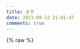 ```yaml
---
title: 关于
date: 2021-09-22 21:01:47
comments: true
---
```


{% raw %}
<!DOCTYPE html>
<html lang="zh-CN">
<head>
    <meta charset="UTF-8">
    <meta name="viewport" content="width=device-width, initial-scale=1.0">
    <title>冯笑一 | 嵌入式工程师</title>
    <link rel="stylesheet" href="https://cdnjs.cloudflare.com/ajax/libs/font-awesome/6.4.0/css/all.min.css">
    <link href="https://fonts.googleapis.com/css2?family=Noto+Sans+SC:wght@400;500;700&family=Press+Start+2P&display=swap" rel="stylesheet">
    <style>      
        bodydiv {
            margin: 0;
            padding: 0;
            box-sizing: border-box;
            background: linear-gradient(135deg, #f5f7fa 0%, #e4edf5 100%);
            min-height: 100vh;
            display: flex;
            justify-content: center;
            align-items: center;
            font-family: 'Noto Sans SC', sans-serif;
            padding: 20px;
            color: #333;
        }
        
        .container {
            max-width: 1000px;
            width: 100%;
            background: white;
            border-radius: 20px;
            overflow: hidden;
            box-shadow: 0 15px 50px rgba(0, 0, 0, 0.1);
            position: relative;
            z-index: 1;
        }
        
        /* 顶部装饰 */
        .top-decoration {
            height: 8px;
            background: linear-gradient(90deg, #6b11cb97, #81adf8ff, #4ecdc4);
        }
        
        /* 头部区域 */
        .header {
            position: relative;
            padding: 40px;
            background: linear-gradient(rgba(255,255,255,0.95), rgba(255,255,255,0.95)), 
                        url('https://i.pinimg.com/564x/0c/76/7c/0c767c1d9b6d9f1b9b5b0b5c5e5b5b5b.jpg');
            background-size: cover;
            background-position: center;
            text-align: center;
            border-bottom: 1px solid #eee;
        }
        
        .avatar {
            width: 150px;
            height: 150px;
            border-radius: 50%;
            border: 5px solid white;
            box-shadow: 0 5px 15px rgba(0,0,0,0.1);
            margin: 0 auto 20px;
            background: linear-gradient(45deg, #ffffffff, #e0eafcff);
            display: flex;
            justify-content: center;
            align-items: center;
            color: white;
            font-size: 60px;
            font-weight: bold;
            overflow: hidden; /* 隐藏图片超出圆形的部分 */
        }
        
        .name {
            font-size: 2.8rem;
            font-weight: 700;
            margin-bottom: 10px;
            color: #2c3e50;
            position: relative;
            display: inline-block;
        }
        
        .name::after {
            content: '';
            position: absolute;
            bottom: -10px;
            left: 50%;
            transform: translateX(-50%);
            width: 80px;
            height: 4px;
            background: linear-gradient(90deg, #6a11cb, #2575fc);
            border-radius: 2px;
        }
        
        .title {
            font-size: 1.5rem;
            color: #556270;
            margin-bottom: 25px;
        }
        
        .intro {
            font-size: 1.2rem;
            line-height: 1.8;
            max-width: 800px;
            margin: 0 auto;
            color: #4a5568;
            background: rgba(255,255,255,0.7);
            padding: 20px;
            border-radius: 15px;
            backdrop-filter: blur(5px);
            box-shadow: 0 5px 15px rgba(0,0,0,0.05);
        }
        
        .highlight {
            background: linear-gradient(120deg, #a1c4fd 0%, #c2e9fb 100%);
            padding: 2px 8px;
            border-radius: 5px;
            font-weight: 600;
        }
        
        /* 内容区域 */
        .content {
            display: grid;
            grid-template-columns: 1fr 1fr;
            gap: 30px;
            padding: 40px;
        }
        
        @media (max-width: 768px) {
            .content {
                grid-template-columns: 1fr;
            }
        }
        
        .card {
            background: white;
            border-radius: 15px;
            padding: 30px;
            box-shadow: 0 8px 20px rgba(0, 0, 0, 0.05);
            transition: transform 0.3s ease;
            border: 1px solid #f0f4f8;
        }
        
        .card:hover {
            transform: translateY(-5px);
            box-shadow: 0 12px 25px rgba(0, 0, 0, 0.1);
        }
        
        .card-title {
            display: flex;
            align-items: center;
            font-size: 1.5rem;
            margin-bottom: 25px;
            color: #2c3e50;
            padding-bottom: 15px;
            border-bottom: 2px solid #f0f4f8;
        }
        
        .card-title i {
            margin-right: 12px;
            color: #2575fc;
        }
        
        /* 联系信息 */
        .contact-grid {
            display: grid;
            grid-template-columns: 1fr;
            gap: 20px;
        }
        
        .contact-item {
            display: flex;
            align-items: center;
            padding: 12px 0;
        }
        
        .contact-icon {
            width: 50px;
            height: 50px;
            background: linear-gradient(135deg, #6a11cb 0%, #2575fc 100%);
            border-radius: 50%;
            display: flex;
            align-items: center;
            justify-content: center;
            margin-right: 15px;
            flex-shrink: 0;
        }
        
        .contact-icon i {
            color: white;
            font-size: 20px;
        }
        
        .contact-details {
            flex-grow: 1;
        }
        
        .contact-label {
            font-weight: 600;
            color: #556270;
            font-size: 0.9rem;
            margin-bottom: 5px;
        }
        
        .contact-value {
            font-size: 1.1rem;
            color: #2c3e50;
            font-weight: 500;
        }
        
        /* 兴趣爱好 */
        .hobby-grid {
            display: grid;
            grid-template-columns: repeat(2, 1fr);
            gap: 20px;
        }
        
        .hobby-item {
            display: flex;
            flex-direction: column;
            align-items: center;
            text-align: center;
            padding: 20px;
            background: #f9fbfd;
            border-radius: 12px;
            transition: all 0.3s ease;
        }
        
        .hobby-item:hover {
            background: #eef7ff;
            transform: translateY(-3px);
        }
        
        .hobby-icon {
            width: 60px;
            height: 60px;
            background: linear-gradient(135deg, #4ecdc4 0%, #5563de 100%);
            border-radius: 50%;
            display: flex;
            align-items: center;
            justify-content: center;
            margin-bottom: 15px;
            font-size: 24px;
            color: white;
        }
        
        .hobby-name {
            font-weight: 600;
            color: #2c3e50;
            margin-bottom: 5px;
        }
        
        .hobby-desc {
            font-size: 0.9rem;
            color: #718096;
        }
        
        /* 网站信息 */
        .website-info {
            grid-column: span 2;
        }
        
        @media (max-width: 768px) {
            .website-info {
                grid-column: span 1;
            }
        }
        
        .tech-stack {
            display: flex;
            justify-content: center;
            gap: 20px;
            flex-wrap: wrap;
            margin: 25px 0;
        }
        
        .tech-item {
            display: flex;
            flex-direction: column;
            align-items: center;
        }
        
        .tech-icon {
            width: 60px;
            height: 60px;
            background: white;
            border-radius: 50%;
            display: flex;
            align-items: center;
            justify-content: center;
            box-shadow: 0 5px 15px rgba(0, 0, 0, 0.08);
            margin-bottom: 10px;
            font-size: 28px;
            color: #2575fc;
        }
        
        .tech-name {
            font-weight: 600;
            color: #4a5568;
        }
        
        /* 底部区域 */
        .footer {
            background: #2c3e50;
            color: white;
            text-align: center;
            padding: 30px;
        }
        
        .social-links {
            display: flex;
            justify-content: center;
            gap: 20px;
            margin: 20px 0 30px;
        }
        
        .social-icon {
            width: 50px;
            height: 50px;
            border-radius: 50%;
            background: rgba(255,255,255,0.1);
            display: flex;
            align-items: center;
            justify-content: center;
            transition: all 0.3s ease;
            color: white;
            font-size: 20px;
        }
        
        .social-icon:hover {
            background: #2575fc;
            transform: translateY(-5px);
        }
        
        .copyright {
            margin-top: 20px;
            color: rgba(255,255,255,0.7);
            font-size: 0.9rem;
        }
        
        /* 二次元装饰元素 */
        .anime-element {
            position: absolute;
            z-index: 0;
        }
        
        .element-1 {
            top: 50px;
            left: 5%;
            font-size: 50px;
            transform: rotate(-15deg);
            color: rgba(106, 17, 203, 0.1);
        }
        
        .element-2 {
            top: 100px;
            right: 5%;
            font-size: 40px;
            transform: rotate(15deg);
            color: rgba(37, 117, 252, 0.1);
        }
        
        .element-3 {
            bottom: 100px;
            left: 10%;
            font-size: 45px;
            transform: rotate(10deg);
            color: rgba(78, 205, 196, 0.1);
        }
        
        .element-4 {
            bottom: 150px;
            right: 8%;
            font-size: 55px;
            transform: rotate(-10deg);
            color: rgba(85, 99, 222, 0.1);
        }
        
        /* 按钮样式 */
        .blog-button {
            display: inline-block;
            margin-top: 25px;
            padding: 12px 30px;
            background: linear-gradient(90deg, #6b11cb97, #81adf8ff, #4ecdc4);
            color: white;
            border-radius: 30px;
            text-decoration: none;
            font-weight: 600;
            font-size: 1.1rem;
            transition: all 0.3s ease;
            box-shadow: 0 5px 15px rgba(37, 117, 252, 0.3);
        }
        
        .blog-button:hover {
            transform: translateY(-3px);
            box-shadow: 0 8px 20px rgba(37, 117, 252, 0.4);
        }
        
        .blog-button i {
            margin-left: 8px;
        }
        
        /* 动画效果 */
        @keyframes float {
            0% { transform: translateY(0px); }
            50% { transform: translateY(-10px); }
            100% { transform: translateY(0px); }
        }
        
        .floating {
            animation: float 4s ease-in-out infinite;
        }
    </style>
</head>
<bodydiv>
    <!-- 二次元装饰元素 -->
    <div class="anime-element element-1">(>ω<)</div>
    <div class="anime-element element-2">(◕‿◕✿)</div>
    <div class="anime-element element-3">(ﾉ◕ヮ◕)ﾉ*:･ﾟ✧</div>
    <div class="anime-element element-4">✧⁺⸜(●′▾‵●)⸝⁺✧</div>
    
    <div class="container">
        <div class="top-decoration"></div>
        
        <div class="header">
            <div class="avatar floating"><img src="/avatar/avatar.webp" alt="冯"/></div>
            <h1 class="name">冯笑一</h1>
            <div class="title">嵌入式软件工程师 | 二次元爱好者 | 原神玩家</div>
            
            <div class="intro">
                <p>你好！我是冯笑一，一名电子信息爱好者，在这里用代码、电路和奇思妙想构建我的"数字乐园"。</p>
                <p>欢迎访问我的个人博客 <span class="highlight">https://f123.club/</span>，这里记录了我在嵌入式开发、硬件设计、物联网探索中的点滴思考与实践。</p>
                <p>如果你也痴迷于芯片的呼吸、电路的脉搏，这里或许能成为你的灵感加油站！</p>
                
                <a href="https://f123.club/" class="blog-button">
                    访问我的博客 <i class="fas fa-arrow-right"></i>
                </a>
            </div>
        </div>
        
        <div class="content">
            <div class="card">
                <h2 class="card-title"><i class="fas fa-id-card"></i> 联系信息</h2>
                <div class="contact-grid">
                    <div class="contact-item">
                        <div class="contact-icon">
                            <i class="fas fa-envelope"></i>
                        </div>
                        <div class="contact-details">
                            <div class="contact-label">电子邮箱</div>
                            <div class="contact-value">qingchunhuoli@live.com</div>
                        </div>
                    </div>
                    
                    <div class="contact-item">
                        <div class="contact-icon">
                            <i class="fas fa-mobile-alt"></i>
                        </div>
                        <div class="contact-details">
                            <div class="contact-label">电话</div>
                            <div class="contact-value">188-9694-7665</div>
                        </div>
                    </div>
                    
                    <div class="contact-item">
                        <div class="contact-icon">
                            <i class="fas fa-birthday-cake"></i>
                        </div>
                        <div class="contact-details">
                            <div class="contact-label">生日</div>
                            <div class="contact-value">1999年6月29日</div>
                        </div>
                    </div>
                    
                    <div class="contact-item">
                        <div class="contact-icon">
                            <i class="fas fa-map-marker-alt"></i>
                        </div>
                        <div class="contact-details">
                            <div class="contact-label">所在地</div>
                            <div class="contact-value">中国 · 苏州</div>
                        </div>
                    </div>
                </div>
            </div>
            
            <div class="card">
                <h2 class="card-title"><i class="fas fa-heart"></i> 兴趣爱好</h2>
                <div class="hobby-grid">
                    <div class="hobby-item">
                        <div class="hobby-icon">
                            <i class="fas fa-microchip"></i>
                        </div>
                        <h3 class="hobby-name">嵌入式开发</h3>
                        <p class="hobby-desc">探索微控制器与嵌入式系统的无限可能</p>
                    </div>
                    
                    <div class="hobby-item">
                        <div class="hobby-icon">
                            <i class="fas fa-gamepad"></i>
                        </div>
                        <h3 class="hobby-name">原神</h3>
                        <p class="hobby-desc">提瓦特大陆的忠实旅行者</p>
                    </div>
                    
                    <div class="hobby-item">
                        <div class="hobby-icon">
                            <i class="fas fa-headphones"></i>
                        </div>
                        <h3 class="hobby-name">二次元文化</h3>
                        <p class="hobby-desc">动漫、漫画、游戏的深度爱好者</p>
                    </div>
                    
                    <div class="hobby-item">
                        <div class="hobby-icon">
                            <i class="fas fa-laptop-code"></i>
                        </div>
                        <h3 class="hobby-name">物联网开发</h3>
                        <p class="hobby-desc">连接物理世界与数字世界</p>
                    </div>
                </div>
            </div>
            
            <div class="card website-info">
                <h2 class="card-title"><i class="fas fa-globe"></i> 网站信息</h2>
                <p>✨ 欢迎访问我的小窝欢迎━(*｀∀´*)ノ亻! ✨</p>
                
                <div class="tech-stack"> 
                    <div class="tech-item">
                        <div class="tech-icon">
                            <i class="fab fa-github"></i>
                        </div>
                        <div class="tech-name">GitHub</div>
                    </div>
                    
                    <div class="tech-item">
                        <div class="tech-icon">
                            <i class="fas fa-paint-brush"></i>
                        </div>
                        <div class="tech-name">Reimu主题</div>
                    </div>
                    
                    <div class="tech-item">
                        <div class="tech-icon">
                            <i class="fas fa-server"></i>
                        </div>
                        <div class="tech-name">GitHub托管</div>
                    </div>
                </div>
                
                <p>本站使用 <span class="highlight">Hexo</span> 静态网站生成器构建，采用 <span class="highlight">Reimu</span> 主题，托管在 <span class="highlight">GitHub Pages</span> 平台上。</p>
                <p>博客内容主要涵盖嵌入式开发、硬件设计、物联网技术以及个人技术思考，同时也会分享一些二次元文化相关内容。</p>
            </div>
        </div>
    </div>

    <script>
        // 添加简单的悬浮动画效果
        document.querySelectorAll('.card').forEach(card => {
            card.addEventListener('mouseenter', function() {
                this.classList.add('floating');
            });
            
            card.addEventListener('mouseleave', function() {
                this.classList.remove('floating');
            });
        });
    </script>
</bodydiv>
</html>
{% endraw %}

## 📌 我是谁？

- **硬核极客**  
  从焊接到开发智能家居系统，我与电子技术的故事始于童年，却永无终点。

- **开源信徒**  
  热爱分享代码和原理图，坚持用开源精神推动技术普惠。

- **跨界玩家**  
  横跨硬件与软件，从8位单片机到Linux嵌入式，从PCB设计到机器学习，拒绝被标签定义。

---

## 🔍 在这里，你能找到什么？

### 1. 嵌入式开发实战
- **ARM Cortex-M系列**  
  基于STM32、MM32的Bootloader开发、RTOS移植与低功耗优化。
  
- **硬件底层揭秘**  
  中断机制、DMA调优、外设驱动源码解析。
  
- **奇技淫巧**  
  用示波器捕捉电磁漏洞，用Python脚本自动化硬件测试。

### 2. 硬核科普与工具链
- **芯片逆向入门**  
  从拆解到逻辑分析，看懂一颗芯片的"灵魂"。
  
- **EDA工具指南**  
  立创EDA、KiCad、Altium Designer的实战技巧与避坑手册。
  
- **行业观察**  
  RISC-V生态崛起、半导体供应链危机背后的技术逻辑。

---

## 🌟 近期热门文章

1. **[MM32G0001 Bootloader开发全指南](https://f123.club/2025/03/28/%E5%9F%BA%E4%BA%8ECortex-M0%E5%86%85%E6%A0%B8%E7%9A%84Bootloader%E5%BC%80%E5%8F%91%E6%8C%87%E5%8D%97/)**  
   手把手实现Cortex-M0芯片的固件空中升级！
   
2. **[C语言|函数指针作为结构体成员实现成员操作](https://f123.club/2022/11/16/C%E8%AF%AD%E8%A8%80%E5%87%BD%E6%95%B0%E6%8C%87%E9%92%88%E4%BD%9C%E4%B8%BA%E7%BB%93%E6%9E%84%E4%BD%93%E6%88%90%E5%91%98%E5%AE%9E%E7%8E%B0%E6%88%90%E5%91%98%E6%93%8D%E4%BD%9C/)**  
   深入了解C语音机制的精妙之处。
   
3. **[基于VScode使用pyOCD进行单片机调试](https://www.f123.club/posts/pyocd-vscode-debug/)**  
   探索新型调试工具的强大功能。

---

## 🤝 加入讨论，一起玩转技术！

<center>🚀 **为什么关注这个博客？**</center>

- **拒绝纸上谈兵**  
  所有内容均经过实际项目验证，提供可复现的代码与数据。
- **垂直深耕**  
  专注电子技术领域，不做泛泛而谈的"技术搬运工"。

---

## 📬 联系与合作

| 联系方式         | 地址/ID                               |
|------------------|---------------------------------------|
| 📧 **邮箱**       | [qingchunhuoli@live.com](mailto:qingchunhuoli@live.com) |
| 💻 **GitHub**     | [MYxiaoyi](https://github.com/MYxiaoyi) |
| 📺 **哔哩哔哩**   | 搜索"MY_梦翼"                          |
| 💬 **QQ**         | 2028132607                            |



{% externalLinkCard "冯笑一小窝" "https://f123.club/" "https://f123.club/avatar/avatar.webp" %}


{% heatMapCard %}

---
{% tagRoulette "代码,电路,嵌入式,单片机,STM32,ESP32,Arduino,树莓派,物联网,机器人,电子制作,DIY,开源硬件,编程,电子设计,电子技术,电子工程师,电子爱好者,电子发烧友,电子工程师,电子爱好者,电子发烧友,电子工程师,电子爱好者,电子发烧友" "🔧" %}

<center>*—— 在这里，电路与代码交织成诗，平凡器件亦可点亮星辰。*</center>